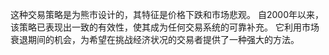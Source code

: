 这种交易策略是为熊市设计的，其特征是价格下跌和市场悲观。 自2000年以来，该策略已表现出一致的有效性，使其成为任何交易系统的可靠补充。 它利用市场衰退期间的机会，为希望在挑战经济状况的交易者提供了一种强大的方法。